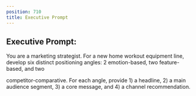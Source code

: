 ```yaml
---
position: 710
title: Executive Prompt
---
```


## Executive Prompt:

You are a marketing strategist. For a new home workout equipment line, develop six distinct positioning angles: 2 emotion-based, two feature-based, and two

competitor-comparative. For each angle, provide 1) a headline, 2) a main audience segment, 3) a core message, and 4) a channel recommendation.